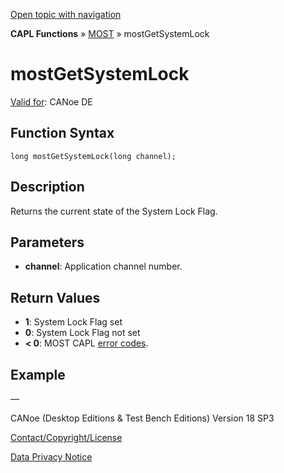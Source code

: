 [Open topic with navigation](../../../../../CANoeDEFamily.htm#Topics/CAPLFunctions/MOST/Functions/CAPLfunctionMOSTGetSystemLock.md)

**CAPL Functions** » [MOST](../CAPLfunctionsMOSTOverview.md) » mostGetSystemLock

# mostGetSystemLock

[Valid for](../../../Shared/FeatureAvailability.md): CANoe DE

## Function Syntax

```
long mostGetSystemLock(long channel);
```

## Description

Returns the current state of the System Lock Flag.

## Parameters

- **channel**: Application channel number.

## Return Values

- **1**: System Lock Flag set
- **0**: System Lock Flag not set
- **< 0**: MOST CAPL [error codes](../CAPLfunctionsMOSTErrorCodes.md).

## Example

—

CANoe (Desktop Editions & Test Bench Editions) Version 18 SP3

[Contact/Copyright/License](../../../Shared/ContactCopyrightLicense.md)

[Data Privacy Notice](https://www.vector.com/int/en/company/get-info/privacy-policy/)
